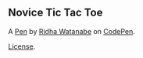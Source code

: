 Novice Tic Tac Toe
------------------


A [Pen](https://codepen.io/xsjark/pen/weqVrE) by [Ridha Watanabe](https://codepen.io/xsjark) on [CodePen](https://codepen.io).

[License](https://codepen.io/xsjark/pen/weqVrE/license).